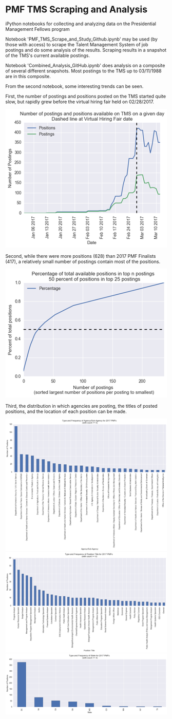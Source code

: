 # PMF TMS Scraping and Analysis
iPython notebooks for collecting and analyzing data on the Presidential Management Fellows program

Notebook 'PMF_TMS_Scrape_and_Study_Github.ipynb' may be used (by those with access) to scrape the Talent Management System of job postings and do some analysis of the results. Scraping results in a snapshot of the TMS's current available postings.

Notebook 'Combined_Analysis_GitHub.ipynb' does analysis on a composite of several different snapshots. Most postings to the TMS up to 03/11/1988 are in this composite.

From the second notebook, some interesting trends can be seen.

First, the number of postings and positions posted on the TMS started quite slow, but rapidly grew before the virtual hiring fair held on 02/28/2017.

<img src="./PMF_GitHub/Composite_Number_Daily_Positions_and_Postings.png" />

Second, while there were more positions (628) than 2017 PMF Finalists (417), a relatively small number of postings contain most of the positions.

<img src="./PMF_GitHub/Composite_Postings_Positions_Percent.png" />

Third, the distribution in which agencies are posting, the titles of posted positions, and the location of each position can be made.

<img src="./PMF_GitHub/Composite_Agency.png" />

<img src="./PMF_GitHub/Composite_Title.png" />

<img src="./PMF_GitHub/Composite_State.png" />
